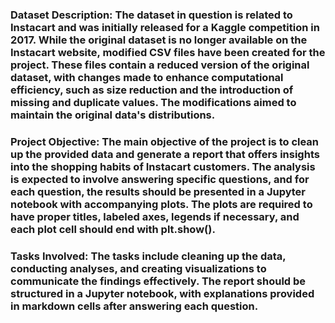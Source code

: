 ### Dataset Description: The dataset in question is related to Instacart and was initially released for a Kaggle competition in 2017. While the original dataset is no longer available on the Instacart website, modified CSV files have been created for the project. These files contain a reduced version of the original dataset, with changes made to enhance computational efficiency, such as size reduction and the introduction of missing and duplicate values. The modifications aimed to maintain the original data's distributions.

### Project Objective: The main objective of the project is to clean up the provided data and generate a report that offers insights into the shopping habits of Instacart customers. The analysis is expected to involve answering specific questions, and for each question, the results should be presented in a Jupyter notebook with accompanying plots. The plots are required to have proper titles, labeled axes, legends if necessary, and each plot cell should end with plt.show().

### Tasks Involved: The tasks include cleaning up the data, conducting analyses, and creating visualizations to communicate the findings effectively. The report should be structured in a Jupyter notebook, with explanations provided in markdown cells after answering each question.
